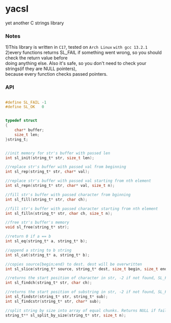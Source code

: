# yacsl
yet another C strings library


### Notes
1)This library is written in ```C17```, tested on ```Arch Linux``` ```with gcc 13.2.1```<br>
2)every functions returns SL_FAIL if something went wrong, so you should check the return value before<br>
doing anything else. Also it's safe, so you don't need to check your strings(if they are NULL pointers),<br>
because every function checks passed pointers.
### API
```c

#define SL_FAIL -1
#define SL_OK   0


typedef struct
{
	char* buffer;
	size_t len;
}string_t;


//init memory for str's buffer with passed len
int sl_init(string_t* str, size_t len);

//replace str's buffer with passed val from beginning
int sl_rep(string_t* str, char* val);

//replace str's buffer with passed val starting from nth element
int sl_repn(string_t* str, char* val, size_t n);

//fill str's buffer with passed character from bginning
int sl_fill(string_t* str, char ch);

//fill str's buffer with passed character starting from nth element
int sl_filln(string_t* str, char ch, size_t n);

//free str's buffer's memory
void sl_free(string_t* str);

//return 0 if a == b
int sl_eq(string_t* a, string_t* b);

//append a string to b string
int sl_cat(string_t* a, string_t* b);

//copies source[begin;end) to dest. dest will be overwritten
int sl_slice(string_t* source, string_t* dest, size_t begin, size_t end);

//returns the start position of character in str, -2 if not found, SL_FAIL if fails
int sl_findch(string_t* str, char ch);

//returns the start position of substring in str, -2 if not found, SL_FAIL if fails
int sl_findstr(string_t* str, string_t* sub);
int sl_findcstr(string_t* str, char* sub);

//split string by size into array of equal chunks. Returns NULL if fails
string_t** sl_split_by_size(string_t* str, size_t n);

```
